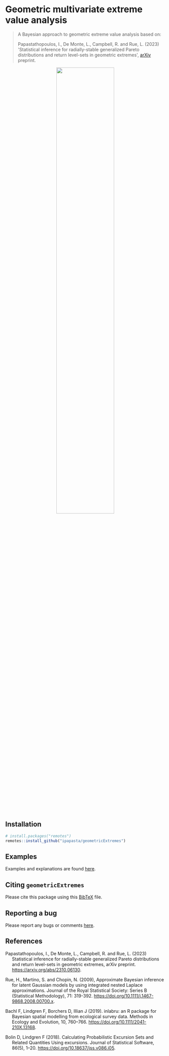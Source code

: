 # Geometric multivariate extreme value analysis 

> A Bayesian approach to geometric extreme value analysis based on:
>
> Papastathopoulos, I., De Monte, L., Campbell, R. and Rue, L. (2023) 'Statistical inference for radially-stable generalized Pareto distributions and return level-sets in geometric extremes', [arXiv](https://arxiv.org/abs/2310.06130) preprint.

<p align="center"><img src="/figures/GaussCop_LapMargins.gif" width="60%" height="60%"/> </p>



## Installation
``` r
# install.packages("remotes")
remotes::install_github("ipapasta/geometricExtremes")
```

## Examples

Examples and explanations are found [here](EXAMPLES.md).

## Citing $`\texttt{geometricExtremes}`$

Please cite this package using this [BibTeX](Citation.bib) file.

## Reporting a bug

Please report any bugs or comments [here](https://github.com/ipapasta/geometricExtremes/issues).

## References

<div id="refs" class="references csl-bib-body hanging-indent"
line-spacing="2">

<div id="ref-Papastathopoulos2023" class="csl-entry">

Papastathopoulos, I., De Monte, L., Campbell, R. and Rue, L. (2023) Statistical inference for radially-stable generalized Pareto distributions and return level-sets in geometric extremes, arXiv preprint. <https://arxiv.org/abs/2310.06130>. 

</div>

<div id="ref-Rueetal2009" class="csl-entry">

Rue, H., Martino, S. and Chopin, N. (2009), Approximate Bayesian inference for latent Gaussian models by using integrated nested Laplace approximations. Journal of the Royal Statistical Society: Series B (Statistical Methodology), 71: 319-392. <https://doi.org/10.1111/j.1467-9868.2008.00700.x>.

</div>

<div id="ref-BachletAl2019" class="csl-entry">

Bachl F, Lindgren F, Borchers D, Illian J (2019). inlabru: an R package for Bayesian spatial modelling from ecological survey data. Methods in Ecology and Evolution, 10, 760–766. <https://doi.org/10.1111/2041-210X.13168>.

</div>

<div id="ref-BolinLindgren2018" class="csl-entry">

Bolin D, Lindgren F (2018). Calculating Probabilistic Excursion Sets and Related Quantities Using excursions. Journal of Statistical Software, 86(5), 1–20. <https://doi.org/10.18637/jss.v086.i05>.

</div>

</div>
